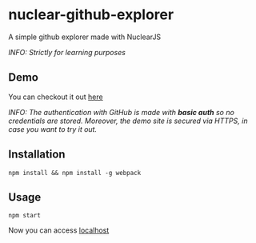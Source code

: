 # nuclear-github-explorer
A simple github explorer made with NuclearJS

*INFO: Strictly for learning purposes*

## Demo

You can checkout it out [here](https://andreicacio.com/demos/nuclear-github/)

*INFO: The authentication with GitHub is made with* ***basic auth*** *so no credentials are stored. Moreover, the demo site is secured via HTTPS, in case you want to try it out.*

## Installation

`npm install && npm install -g webpack`

## Usage

`npm start`

Now you can access [localhost](http://localhost:8080)
